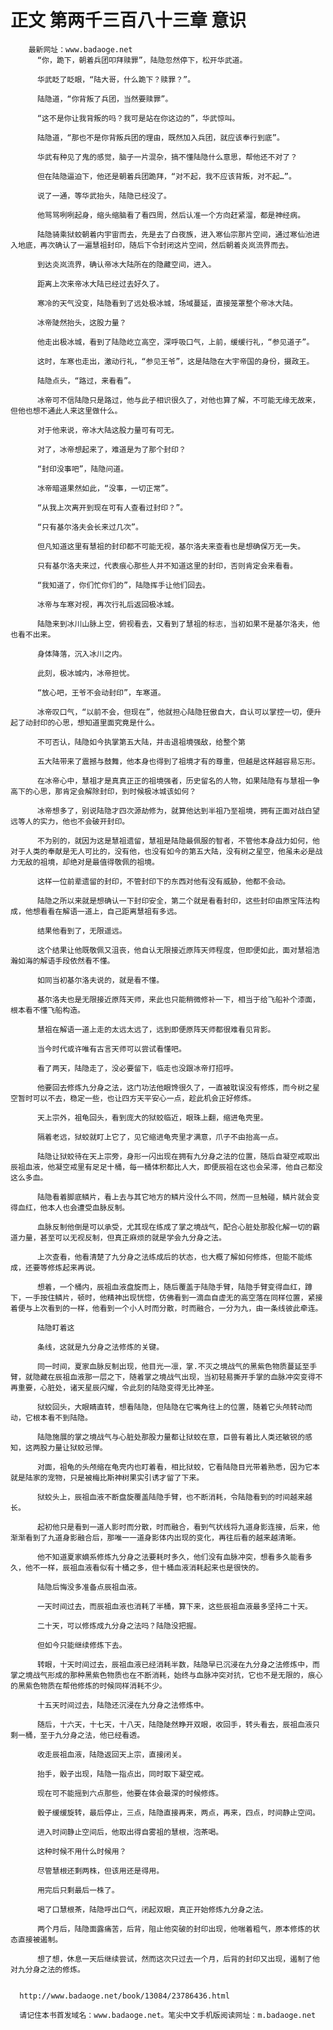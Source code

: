 # 正文 第两千三百八十三章 意识
        最新网址：www.badaoge.net
          “你，跪下，朝着兵团叩拜赎罪”，陆隐忽然停下，松开华武道。
      
          华武眨了眨眼，“陆大哥，什么跪下？赎罪？”。
      
          陆隐道，“你背叛了兵团，当然要赎罪”。
      
          “这不是你让我背叛的吗？我可是站在你这边的”，华武惊叫。
      
          陆隐道，“那也不是你背叛兵团的理由，既然加入兵团，就应该奉行到底”。
      
          华武有种见了鬼的感觉，脑子一片混杂，搞不懂陆隐什么意思，帮他还不对了？
      
          但在陆隐逼迫下，他还是朝着兵团跪拜，“对不起，我不应该背叛，对不起…”。
      
          说了一通，等华武抬头，陆隐已经没了。
      
          他骂骂咧咧起身，缩头缩脑看了看四周，然后认准一个方向赶紧溜，都是神经病。
      
          陆隐骑乘狱蛟朝着内宇宙而去，先是去了白夜族，进入寒仙宗那片空间，通过寒仙池进入地底，再次确认了一遍慧祖封印，随后下令封闭这片空间，然后朝着炎岚流界而去。
      
          到达炎岚流界，确认帝冰大陆所在的隐藏空间，进入。
      
          距离上次来帝冰大陆已经过去好久了。
      
          寒冷的天气没变，陆隐看到了远处极冰城，场域蔓延，直接笼罩整个帝冰大陆。
      
          冰帝陡然抬头，这股力量？
      
          他走出极冰城，看到了陆隐屹立高空，深呼吸口气，上前，缓缓行礼，“参见道子”。
      
          这时，车寒也走出，激动行礼，“参见王爷”，这是陆隐在大宇帝国的身份，摄政王。
      
          陆隐点头，“路过，来看看”。
      
          冰帝可不信陆隐只是路过，他与此子相识很久了，对他也算了解，不可能无缘无故来，但他也想不通此人来这里做什么。
      
          对于他来说，帝冰大陆这股力量可有可无。
      
          对了，冰帝想起来了，难道是为了那个封印？
      
          “封印没事吧”，陆隐问道。
      
          冰帝暗道果然如此，“没事，一切正常”。
      
          “从我上次离开到现在可有人查看过封印？”。
      
          “只有基尔洛夫会长来过几次”。
      
          但凡知道这里有慧祖的封印都不可能无视，基尔洛夫来查看也是想确保万无一失。
      
          只有基尔洛夫来过，代表痕心那些人并不知道这里的封印，否则肯定会来看看。
      
          “我知道了，你们忙你们的”，陆隐挥手让他们回去。
      
          冰帝与车寒对视，再次行礼后返回极冰城。
      
          陆隐来到冰川山脉上空，俯视看去，又看到了慧祖的标志，当初如果不是基尔洛夫，他也看不出来。
      
          身体降落，沉入冰川之内。
      
          此刻，极冰城内，冰帝担忧。
      
          “放心吧，王爷不会动封印”，车寒道。
      
          冰帝叹口气，“以前不会，但现在”，他就担心陆隐狂傲自大，自认可以掌控一切，便升起了动封印的心思，想知道里面究竟是什么。
      
          不可否认，陆隐如今执掌第五大陆，并击退祖境强敌，给整个第
      
          五大陆带来了震撼与鼓舞，他本身也得到了祖境才有的尊重，但越是这样越容易忘形。
      
          在冰帝心中，慧祖才是真真正正的祖境强者，历史留名的人物，如果陆隐有与慧祖一争高下的心思，那肯定会解除封印，到时候极冰城该如何？
      
          冰帝想多了，别说陆隐才四次源劫修为，就算他达到半祖乃至祖境，拥有正面对战白望远等人的实力，他也不会破开封印。
      
          不为别的，就因为这是慧祖遗留，慧祖是陆隐最佩服的智者，不管他本身战力如何，他对于人类的奉献是无人可比的，没有他，也没有如今的第五大陆，没有树之星空，他虽未必是战力无敌的祖境，却绝对是最值得敬佩的祖境。
      
          这样一位前辈遗留的封印，不管封印下的东西对他有没有威胁，他都不会动。
      
          陆隐之所以来就是想确认一下封印安全，第二个就是看看封印，这些封印由原宝阵法构成，他想看看在解语一道上，自己距离慧祖有多远。
      
          结果他看到了，无限遥远。
      
          这个结果让他既敬佩又沮丧，他自认无限接近原阵天师程度，但即便如此，面对慧祖浩瀚如海的解语手段依然看不懂。
      
          如同当初基尔洛夫说的，就是看不懂。
      
          基尔洛夫也是无限接近原阵天师，来此也只能稍微修补一下，相当于给飞船补个漆面，根本看不懂飞船构造。
      
          慧祖在解语一道上走的太远太远了，远到即便原阵天师都很难看见背影。
      
          当今时代或许唯有古言天师可以尝试看懂吧。
      
          看了两天，陆隐走了，没必要留下，临走也没跟冰帝打招呼。
      
          他要回去修炼九分身之法，这门功法他眼馋很久了，一直被耽误没有修炼，而今树之星空暂时可以不去，稳定一些，也让四方天平安心一点，趁此机会正好修炼。
      
          天上宗外，祖龟回头，看到庞大的狱蛟临近，眼珠上翻，缩进龟壳里。
      
          隔着老远，狱蛟就盯上它了，见它缩进龟壳里才满意，爪子不由抬高一点。
      
          陆隐让狱蛟待在天上宗旁，身形一闪出现在拥有九分身之法的位置，随后自凝空戒取出辰祖血液，他凝空戒里有足足十桶，每一桶体积都比人大，即便辰祖在这也会呆滞，他自己都没这么多血。
      
          陆隐看着脚底鳞片，看上去与其它地方的鳞片没什么不同，然而一旦触碰，鳞片就会变得血红，他本人也会遭受血脉反制。
      
          血脉反制他倒是可以承受，尤其现在练成了掌之境战气，配合心脏处那股化解一切的霸道力量，甚至可以无视反制，但真正麻烦的就是学会九分身之法。
      
          上次查看，他看清楚了九分身之法练成后的状态，也大概了解如何修炼，但能不能练成，还要等修炼起来再说。
      
          想着，一个桶内，辰祖血液盘旋而上，随后覆盖于陆隐手臂，陆隐手臂变得血红，蹲下，一手按住鳞片，顿时，他精神出现恍惚，仿佛看到一滴血自虚无的高空落在同样位置，紧接着便与上次看到的一样，他看到一个小人时而分散，时而融合，一分为九，由一条线彼此牵连。
      
          陆隐盯着这
      
          条线，这就是九分身之法修炼的关键。
      
          同一时间，夏家血脉反制出现，他目光一凛，掌.不灭之境战气的黑紫色物质蔓延至手臂，就隐藏在辰祖血液那一层之下，随着掌之境战气出现，当初轻易撕开手掌的血脉冲突变得不再重要，心脏处，诸天星辰闪耀，令此刻的陆隐变得无比神圣。
      
          狱蛟回头，大眼睛直转，想看陆隐，但陆隐在它嘴角往上的位置，随着它头颅转动而动，它根本看不到陆隐。
      
          陆隐施展的掌之境战气与心脏处那股力量都让狱蛟在意，巨兽有着比人类还敏锐的感知，这两股力量让狱蛟忌惮。
      
          对面，祖龟的头颅缩在龟壳内也盯着看，相比狱蛟，它看陆隐目光带着熟悉，因为它本就是陆家的宠物，只是被梅比斯神树果实引诱才留了下来。
      
          狱蛟头上，辰祖血液不断盘旋覆盖陆隐手臂，也不断消耗，令陆隐看到的时间越来越长。
      
          起初他只是看到一道人影时而分散，时而融合，看到气状线将九道身影连接，后来，他渐渐看到了九道身影融合后，那唯一一道身影体内出现的变化，再往后看的越来越清晰。
      
          他不知道夏家嫡系修炼九分身之法要耗时多久，他们没有血脉冲突，想看多久能看多久，他不一样，辰祖血液看似有十桶之多，但十桶血液消耗起来也是很快的。
      
          陆隐后悔没多准备点辰祖血液。
      
          一天时间过去，而辰祖血液也消耗了半桶，算下来，这些辰祖血液最多坚持二十天。
      
          二十天，可以修炼成九分身之法吗？陆隐没把握。
      
          但如今只能继续修炼下去。
      
          转眼，十天时间过去，辰祖血液已经消耗半数，陆隐早已沉浸在九分身之法修炼中，而掌之境战气形成的那种黑紫色物质也在不断消耗，始终与血脉冲突对抗，它也不是无限的，痕心的黑紫色物质在帮他修炼的时候同样消耗不少。
      
          十五天时间过去，陆隐还沉浸在九分身之法修炼中。
      
          随后，十六天，十七天，十八天，陆隐陡然睁开双眼，收回手，转头看去，辰祖血液只剩一桶，至于九分身之法，他已经看透。
      
          收走辰祖血液，陆隐返回天上宗，直接闭关。
      
          抬手，骰子出现，陆隐一指点出，同时取下凝空戒。
      
          现在可不能摇到六点那些，他要在体会最深的时候修炼。
      
          骰子缓缓旋转，最后停止，三点，陆隐直接再来，两点，再来，四点，时间静止空间。
      
          进入时间静止空间后，他取出得自雾祖的慧根，泡茶喝。
      
          这种时候不用什么时候用？
      
          尽管慧根还剩两株，但该用还是得用。
      
          用完后只剩最后一株了。
      
          喝了口慧根茶，陆隐呼出口气，闭起双眼，真正开始修炼九分身之法。
      
          两个月后，陆隐面露痛苦，后背，阻止他突破的封印出现，他喘着粗气，原本修炼的状态直接被遏制。
      
          想了想，休息一天后继续尝试，然而这次只过去一个月，后背的封印又出现，遏制了他对九分身之法的修炼。
      
      
      http://www.badaoge.net/book/13084/23786436.html
      
      请记住本书首发域名：www.badaoge.net。笔尖中文手机版阅读网址：m.badaoge.net